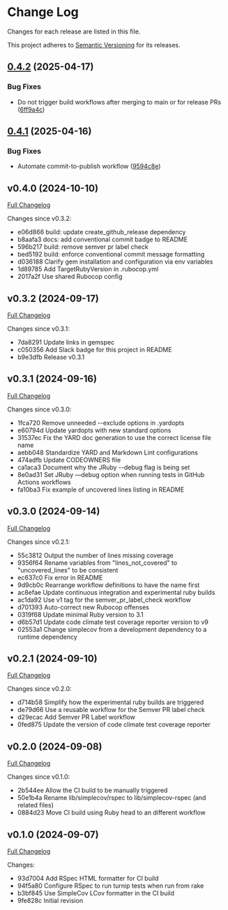 # Change Log

Changes for each release are listed in this file.

This project adheres to [Semantic Versioning](https://semver.org/) for its releases.

## [0.4.2](https://github.com/main-branch/simplecov-rspec/compare/v0.4.1...v0.4.2) (2025-04-17)


### Bug Fixes

* Do not trigger build workflows after merging to main or for release PRs ([6ff9a4c](https://github.com/main-branch/simplecov-rspec/commit/6ff9a4ca3cff10079f04e2dab4c6191e27dfa860))

## [0.4.1](https://github.com/main-branch/simplecov-rspec/compare/v0.4.0...v0.4.1) (2025-04-16)


### Bug Fixes

* Automate commit-to-publish workflow ([9594c8e](https://github.com/main-branch/simplecov-rspec/commit/9594c8e1c838e33abc16f844fd0ab4c445c94965))

## v0.4.0 (2024-10-10)

[Full Changelog](https://github.com/main-branch/simplecov-rspec/compare/v0.3.2..v0.4.0)

Changes since v0.3.2:

* e06d866 build: update create_github_release dependency
* b8aafa3 docs: add conventional commit badge to README
* 596b217 build: remove semver pr label check
* bed5192 build: enforce conventional commit message formatting
* d036188 Clarify gem installation and configuration via env variables
* 1d89785 Add TargetRubyVersion in .rubocop.yml
* 2017a2f Use shared Rubocop config

## v0.3.2 (2024-09-17)

[Full Changelog](https://github.com/main-branch/simplecov-rspec/compare/v0.3.1..v0.3.2)

Changes since v0.3.1:

* 7da8291 Update links in gemspec
* c050356 Add Slack badge for this project in README
* b9e3dfb Release v0.3.1

## v0.3.1 (2024-09-16)

[Full Changelog](https://github.com/main-branch/simplecov-rspec/compare/v0.3.0..v0.3.1)

Changes since v0.3.0:

* 1fca720 Remove unneeded --exclude options in .yardopts
* e60794d Update yardopts with new standard options
* 31537ec Fix the YARD doc generation to use the correct license file name
* aebb048 Standardize YARD and Markdown Lint configurations
* 474adfb Update CODEOWNERS file
* ca1aca3 Document why the JRuby --debug flag is being set
* 8e0ad31 Set JRuby —debug option when running tests in GitHub Actions workflows
* fa10ba3 Fix example of uncovered lines listing in README

## v0.3.0 (2024-09-14)

[Full Changelog](https://github.com/main-branch/simplecov-rspec/compare/v0.2.1..v0.3.0)

Changes since v0.2.1:

* 55c3812 Output the number of lines missing coverage
* 9356f64 Rename variables from "lines_not_covered" to "uncovered_lines" to be consistent
* ec637c0 Fix error in README
* 9d9cb0c Rearrange workflow definitions to have the name first
* ac8efae Update continuous integration and experimental ruby builds
* ac1da92 Use v1 tag for the semver_pr_label_check workflow
* d701393 Auto-correct new Rubocop offenses
* 0319f68 Update minimal Ruby version to 3.1
* d6b57d1 Update code climate test coverage reporter version to v9
* 02553a1 Change simplecov from a development dependency to a runtime dependency

## v0.2.1 (2024-09-10)

[Full Changelog](https://github.com/main-branch/simplecov-rspec/compare/v0.2.0..v0.2.1)

Changes since v0.2.0:

* d714b58 Simplify how the experimental ruby builds are triggered
* de79d66 Use a reusable workflow for the Semver PR label check
* d29ecac Add Semver PR Label workflow
* 0fed875 Update the version of code climate test coverage reporter

## v0.2.0 (2024-09-08)

[Full Changelog](https://github.com/main-branch/simplecov-rspec/compare/v0.1.0..v0.2.0)

Changes since v0.1.0:

* 2b544ee Allow the CI build to be manually triggered
* 50e1b4a Rename lib/simplecov/rspec to lib/simplecov-rspec (and related files)
* 0884d23 Move CI build using Ruby head to an different workflow

## v0.1.0 (2024-09-07)

[Full Changelog](https://github.com/main-branch/simplecov-rspec/compare/9fe828c..v0.1.0)

Changes:

* 93d7004 Add RSpec HTML formatter for CI build
* 94f5a80 Configure RSpec to run turnip tests when run from rake
* b3bf845 Use SimpleCov LCov formatter in the CI build
* 9fe828c Initial revision
